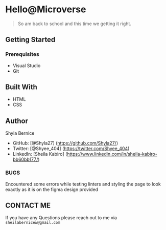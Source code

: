 # Hello@Microverse

 > So am back to school and this time we getting it right. 
## Getting Started
### Prerequisites
 - Visual Studio 
 - Git
 ## Built With 
  - HTML
  - CSS 
  
 ## Author 
  Shyla Bernice 
 - GitHub: [@Shyla27] (https://github.com/Shyla27/)
 - Twitter: [@Shyee_404] (https://twitter.com/Shyee_404)
 - LinkedIn: [Sheila Kabiro] (https://www.linkedin.com/in/sheila-kabiro-bb60bb177/)
 
 ### BUGS 

 Encountered some errors while testing linters and styling the page to look exactly as it is on the figma design provided

 ## CONTACT ME 

  If you have any Questions please reach out to me via `sheilabernicew@gmail.com` 

  